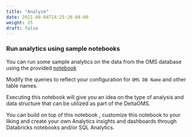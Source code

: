 ```yaml
---
title: "Analyze"
date: 2021-08-04T14:25:26-04:00
weight: 25
draft: false
---
```


### Run analytics using sample notebooks

You can run some sample analytics on the data from the OMS database 
using the provided [notebook](/assets/DeltaOMS_SQL_Analytics.sql)

Modify the queries to reflect your configuration for 
`OMS DB Name` and other table names.

Executing this notebook will give you an idea on the type of analysis and data structure that can 
be utilized as part of the DeltaOMS.

You can build on top of this notebook , customize this notebook to your liking and 
create your own Analytics insights and dashboards through Databricks notebooks and/or SQL Analytics.

